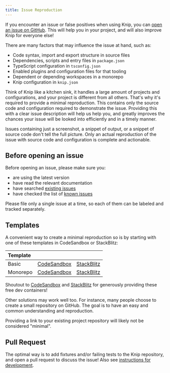 ```yaml
---
title: Issue Reproduction
---
```


If you encounter an issue or false positives when using Knip, you can [open an
issue on GitHub][1]. This will help you in your project, and will also improve
Knip for everyone else!

There are many factors that may influence the issue at hand, such as:

- Code syntax, import and export structure in source files
- Dependencies, scripts and entry files in `package.json`
- TypeScript configuration in `tsconfig.json`
- Enabled plugins and configuration files for that tooling
- Dependent or depending workspaces in a monorepo
- Knip configuration in `knip.json`

Think of Knip like a kitchen sink, it handles a large amount of projects and
configurations, and your project is different from all others. That's why it's
required to provide a minimal reproduction. This contains only the source code
and configuration required to demonstrate the issue. Providing this with a clear
issue description will help us help you, and greatly improves the chances your
issue will be looked into efficiently and in a timely manner.

Issues containing just a screenshot, a snippet of output, or a snippet of source
code don't tell the full picture. Only an actual reproduction of the issue with
source code and configuration is complete and actionable.

## Before opening an issue

Before opening an issue, please make sure you:

- are using the latest version
- have read the relevant documentation
- have searched [existing issues][1]
- have checked the list of [known issues][2]

Please file only a single issue at a time, so each of them can be labeled and
tracked separately.

## Templates

A convenient way to create a minimal reproduction so is by starting with one of
these templates in CodeSandbox or StackBlitz:

| Template |                  |                 |
| :------- | ---------------- | --------------- |
| Basic    | [CodeSandbox][3] | [StackBlitz][4] |
| Monorepo | [CodeSandbox][5] | [StackBlitz][6] |

Shoutout to [CodeSandbox][7] and [StackBlitz][8] for generously providing these
free dev containers!

Other solutions may work well too. For instance, many people choose to create a
small repository on GitHub. The goal is to have an easy and common understanding
and reproduction.

Providing a link to your existing project repository will likely not be
considered "minimal".

## Pull Request

The optimal way is to add fixtures and/or failing tests to the Knip repository,
and open a pull request to discuss the issue! Also see [instructions for
development][9].

[1]: https://github.com/webpro-nl/knip/issues?q=is%3Aissue
[2]: https://knip.dev/reference/known-issues
[3]:
  https://codesandbox.io/p/devbox/github/webpro-nl/knip/main/templates/issue-reproduction/basic
[4]:
  https://stackblitz.com/github/webpro-nl/knip/tree/main/templates/issue-reproduction/basic
[5]:
  https://codesandbox.io/p/devbox/github/webpro-nl/knip/main/templates/issue-reproduction/monorepo
[6]:
  https://stackblitz.com/github/webpro-nl/knip/tree/main/templates/issue-reproduction/monorepo
[7]: https://codesandbox.io
[8]: https://stackblitz.com
[9]: https://github.com/webpro-nl/knip/blob/main/.github/DEVELOPMENT.md
